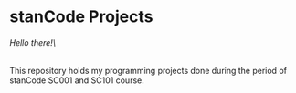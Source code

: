 # stanCode Projects

###### Hello there!\ 
This repository holds my programming projects done during the period of stanCode SC001 and SC101 course.
